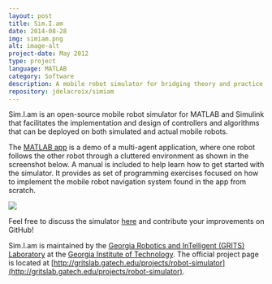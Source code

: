 ```yaml
---
layout: post
title: Sim.I.am
date: 2014-08-28
img: simiam.png
alt: image-alt
project-date: May 2012
type: project
language: MATLAB
category: Software
description: A mobile robot simulator for bridging theory and practice in robotics.
repository: jdelacroix/simiam
---
```


Sim.I.am is an open-source mobile robot simulator for MATLAB and Simulink that facilitates the implementation and design of controllers and algorithms that can be deployed on both simulated and actual mobile robots.

The [MATLAB app](http://www.mathworks.com/matlabcentral/fileexchange/40860-sim-i-am) is a demo of a multi-agent application, where one robot follows the other robot through a cluttered environment as shown in the screenshot below. A manual is included to help learn how to get started with the simulator. It provides as set of programming exercises focused on how to implement the mobile robot navigation system found in the app from scratch.

<p><img class="img-responsive img-centered" src="{{ site.url }}/img/portfolio/simiam-screenshot.png"></p>

Feel free to discuss the simulator [here](http://github.com/jdelacroix/simiam/issues) and contribute your improvements on GitHub!

Sim.I.am is maintained by the [Georgia Robotics and InTelligent (GRITS) Laboratory](http://www.gritslab.gatech.edu) at the [Georgia Institute of Technology](http://www.gatech.edu). The official project page is located at [http://gritslab.gatech.edu/projects/robot-simulator](http://gritslab.gatech.edu/projects/robot-simulator).
